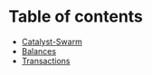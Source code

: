 # Table of contents

* [Catalyst-Swarm](README.md)
* [Balances](balances.md)
* [Transactions](transactions.md)

